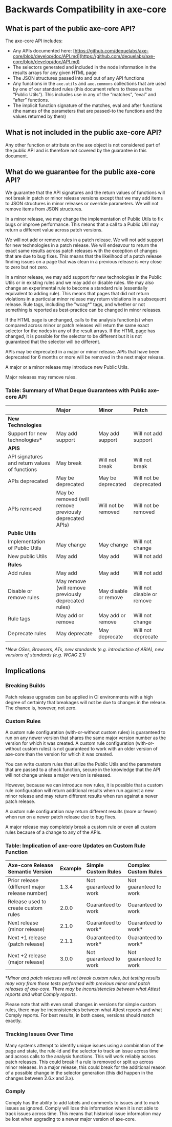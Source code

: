 # Backwards Compatibility in axe-core

## What is part of the public axe-core API?

The axe-core API includes:
 
- Any APIs documented here: [https://github.com/dequelabs/axe-core/blob/develop/doc/API.md](https://github.com/dequelabs/axe-core/blob/develop/doc/API.md)
- The selectors generated and included in the node information in the results arrays for any given HTML page
- The JSON structures passed into and out of any API functions
- Any functions in the `axe.utils` and `axe.commons` collections that are used by one of our standard rules (this document refers to these as the “Public Utils”). This includes use in any of the “matches”, “eval” and “after” functions.
- The implicit function signature of the matches, eval and after functions (the names of the parameters that are passed-to the functions and the values returned by them)

## What is not included in the public axe-core API?

Any other function or attribute on the axe object is not considered part of the public API and is therefore not covered by the guarantee in this document.

## What do we guarantee for the public axe-core API?

We guarantee that the API signatures and the return values of functions will not break in patch or minor release versions except that we may add items to JSON structures in minor releases or override parameters. We will not remove items from JSON structures.

In a minor release, we may change the implementation of Public Utils to fix bugs or improve performance. This means that a call to a Public Util may return a different value across patch versions.

We will not add or remove rules in a patch release. We will not add support for new technologies in a patch release. We will endeavour to return the exact same results across patch releases with the exception of changes that are due to bug fixes. This means that the likelihood of a patch release finding issues on a page that was clean in a previous release is very close to zero but not zero.

In a minor release, we may add support for new technologies in the Public Utils or in existing rules and we may add or disable rules. We may also change an experimental rule to become a standard rule (essentially equivalent to adding rule). This means that pages that did not return violations in a particular minor release may return violations in a subsequent release. Rule tags, including the "wcag\*" tags, and whether or not something is reported as best-practice can be changed in minor releases.

If the HTML page is unchanged, calls to the analysis function(s) when compared across minor or patch releases will return the same exact selector for the nodes in any of the result arrays. If the HTML page has changed, it is possible for the selector to be different but it is not guaranteed that the selector will be different.

APIs may be deprecated in a major or minor release. APIs that have been deprecated for 6 months or more will be removed in the next major release.

A major or a minor release may introduce new Public Utils.

Major releases may remove rules.

### Table: Summary of What Deque Guarantees with Public axe-core API

|                                               | Major                                                   | Minor                 | Patch                      |
| :-------------------------------------------- | :------------------------------------------------------ | :-------------------- | :------------------------- |
| **New Technologies**                          |                                                         |                       |                            |
| Support for new technologies\*                | May add support                                         | May add support       | Will not add support       |
| **APIS**                                      |                                                         |                       |                            |
| API signatures and return values of functions | May break                                               | Will not break        | Will not break             |
| APIs deprecated                               | May be deprecated                                       | May be deprecated     | Will not be deprecated     |
| APIs removed                                  | May be removed (will remove previously deprecated APIs) | Will not be removed   | Will not be removed        |
| **Public Utils**                              |                                                         |                       |                            |
| Implementation of Public Utils                | May change                                              | May change            | Will not change            |
| New public Utils                              | May add                                                 | May add               | Will not add               |
| **Rules**                                     |                                                         |                       |                            |
| Add rules                                     | May add                                                 | May add               | Will not add               |
| Disable or remove rules                       | May remove (will remove previously deprecated rules)    | May disable or remove | Will not disable or remove |
| Rule tags                                     | May add or remove                                       | May add or remove     | Will not change            |
| Deprecate rules                               | May deprecate                                           | May deprecate         | Will not deprecate         |

\*_New OSes, Browsers, ATs, new standards (e.g. introduction of ARIA), new versions of standards (e.g. WCAG 2.1)_

## Implications

### Breaking Builds

Patch release upgrades can be applied in CI environments with a high degree of certainty that breakages will not be due to changes in the release. The chance is, however, not zero.

### Custom Rules

A custom rule configuration (with-or-without custom rules) is guaranteed to run on any newer version that shares the same major version number as the version for which it was created. A custom rule configuration (with-or-without custom rules) is not guaranteed to work with an older version of axe-core than the version for which it was created.

You can write custom rules that utilize the Public Utils and the parameters that are passed to a check function, secure in the knowledge that the API will not change unless a major version is released.

However, because we can introduce new rules, it is possible that a custom rule configuration will return additional results when run against a new minor release and may return different results when run against a newer patch release.

A custom rule configuration may return different results (more or fewer) when run on a newer patch release due to bug fixes.

A major release may completely break a custom rule or even all custom rules because of a change to any of the APIs.

### Table: Implication of axe-core Updates on Custom Rule Function

| Axe-core Release Semantic Version              | Example | Simple Custom Rules    | Complex Custom Rules   |
| :--------------------------------------------- | :------ | :--------------------- | :--------------------- |
| Prior release (different major release number) | 1.3.4   | Not guaranteed to work | Not guaranteed to work |
| Release used to create custom rules            | 2.0.0   | Guaranteed to work     | Guaranteed to work     |
| Next release (minor release)                   | 2.1.0   | Guaranteed to work\*   | Guaranteed to work\*   |
| Next +1 release (patch release)                | 2.1.1   | Guaranteed to work\*   | Guaranteed to work\*   |
| Next +2 release (major release)                | 3.0.0   | Not guaranteed to work | Not guaranteed to work |

\*_Minor and patch releases will not break custom rules, but testing results may vary from those tests performed with previous minor and patch releases of axe-core. There may be inconsistencies between what Attest reports and what Comply reports._

Please note that with even small changes in versions for simple custom rules, there may be inconsistencies between what Attest reports and what Comply reports. For best results, in both cases, versions should match exactly.

### Tracking Issues Over Time

Many systems attempt to identify unique issues using a combination of the page and state, the rule-id and the selector to track an issue across time and across calls to the analysis functions. This will work reliably across patch releases. This could break if a rule is removed or split up across minor releases. In a major release, this could break for the additional reason of a possible change in the selector generation (this did happen in the changes between 2.6.x and 3.x).

### Comply

Comply has the ability to add labels and comments to issues and to mark issues as ignored. Comply will lose this information when it is not able to track issues across time. This means that historical issue information may be lost when upgrading to a newer major version of axe-core.
